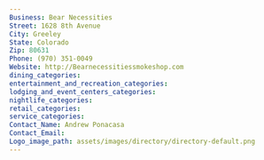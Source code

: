 ```yaml
---
Business: Bear Necessities
Street: 1628 8th Avenue
City: Greeley
State: Colorado
Zip: 80631
Phone: (970) 351-0049
Website: http://Bearnecessitiessmokeshop.com
dining_categories: 
entertainment_and_recreation_categories: 
lodging_and_event_centers_categories: 
nightlife_categories: 
retail_categories: 
service_categories: 
Contact_Name: Andrew Ponacasa
Contact_Email: 
Logo_image_path: assets/images/directory/directory-default.png
---
```

